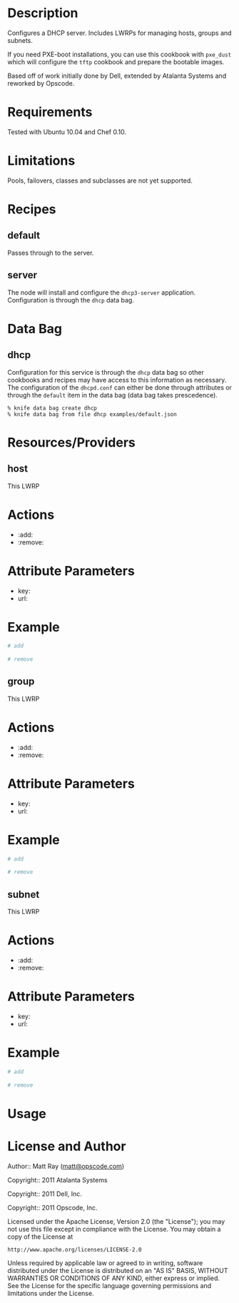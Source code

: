Description
===========
Configures a DHCP server.  Includes LWRPs for managing hosts, groups and subnets. 

If you need PXE-boot installations, you can use this cookbook with `pxe_dust` which will configure the `tftp` cookbook and prepare the bootable images.

Based off of work initially done by Dell, extended by Atalanta Systems and reworked by Opscode.

Requirements
============
Tested with Ubuntu 10.04 and Chef 0.10.

Limitations
===========
Pools, failovers, classes and subclasses are not yet supported.

Recipes
=======
default
-------
Passes through to the server.

server
------
The node will install and configure the `dhcp3-server` application. Configuration is through the `dhcp` data bag.

Data Bag
========
dhcp
----
Configuration for this service is through the `dhcp` data bag so other cookbooks and recipes may have access to this information as necessary. The configuration of the `dhcpd.conf` can either be done through attributes or through the `default` item in the data bag (data bag takes prescedence). 

```
% knife data bag create dhcp
% knife data bag from file dhcp examples/default.json
```

Resources/Providers
===================
host
----
This LWRP 

# Actions
- :add: 
- :remove: 

# Attribute Parameters

- key: 
- url: 

# Example

``` ruby
# add
    
# remove

```

group
-----
This LWRP 

# Actions
- :add: 
- :remove: 

# Attribute Parameters

- key: 
- url: 

# Example

``` ruby
# add
    
# remove

```

subnet
------
This LWRP 

# Actions
- :add: 
- :remove: 

# Attribute Parameters

- key: 
- url: 

# Example

``` ruby
# add
    
# remove

```

Usage
=====



License and Author
==================
Author:: Matt Ray (<matt@opscode.com>)

Copyright:: 2011 Atalanta Systems

Copyright:: 2011 Dell, Inc.

Copyright:: 2011 Opscode, Inc.

Licensed under the Apache License, Version 2.0 (the "License");
you may not use this file except in compliance with the License.
You may obtain a copy of the License at

    http://www.apache.org/licenses/LICENSE-2.0

Unless required by applicable law or agreed to in writing, software
distributed under the License is distributed on an "AS IS" BASIS,
WITHOUT WARRANTIES OR CONDITIONS OF ANY KIND, either express or implied.
See the License for the specific language governing permissions and
limitations under the License.

